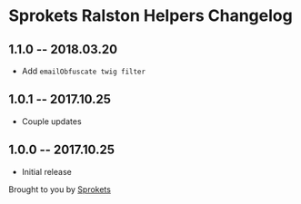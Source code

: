 # Sprokets Ralston Helpers Changelog

## 1.1.0 -- 2018.03.20
- Add `emailObfuscate twig filter`

## 1.0.1 -- 2017.10.25
 - Couple updates

## 1.0.0 -- 2017.10.25

* Initial release

Brought to you by [Sprokets](http://sprokets.net)
